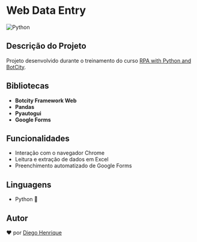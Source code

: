 # Web Data Entry

![Python](https://img.shields.io/badge/python-3.8%2B-blue.svg)

## Descrição do Projeto

Projeto desenvolvido durante o treinamento do curso [RPA with Python and BotCity](https://www.udemy.com/course/rpa-with-python-and-botcity).

## Bibliotecas

- **Botcity Framework Web**
- **Pandas**
- **Pyautogui**
- **Google Forms**

## Funcionalidades

- Interação com o navegador Chrome
- Leitura e extração de dados em Excel
- Preenchimento automatizado de Google Forms

## Linguagens

- Python 🐍

## Autor

❤️ por [Diego Henrique](https://www.linkedin.com/in/diego-henrique-sg)
